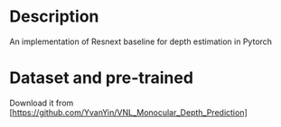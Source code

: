 # Description
An implementation of Resnext baseline for depth estimation in Pytorch

# Dataset and pre-trained
Download it from [https://github.com/YvanYin/VNL_Monocular_Depth_Prediction]
